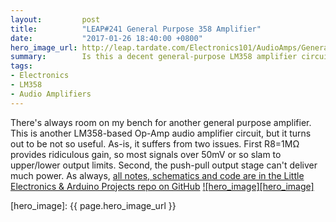 ```yaml
---
layout:         post
title:          "LEAP#241 General Purpose 358 Amplifier"
date:           "2017-01-26 18:40:00 +0800"
hero_image_url: http://leap.tardate.com/Electronics101/AudioAmps/GeneralPurpose358/assets/GeneralPurpose358_build.jpg
summary:        Is this a decent general-purpose LM358 amplifier circuit? Turns out, not so much!
tags:
- Electronics
- LM358
- Audio Amplifiers
---
```


There's always room on my bench for another general purpose amplifier.
This is another LM358-based Op-Amp audio amplifier circuit, but it turns
out to be not so useful. As-is, it suffers from two issues.
First R8=1MΩ provides ridiculous gain, so most signals over 50mV or so slam to upper/lower output limits.
Second, the push-pull output stage can't deliver much power.
As always, [all notes, schematics and code are in the Little Electronics & Arduino Projects repo on GitHub][project]
[![hero_image][hero_image]][project]

[leap]: http://leap.tardate.com
[project]: https://github.com/tardate/LittleArduinoProjects/tree/master/Electronics101/AudioAmps/GeneralPurpose358
[hero_image]: {{ page.hero_image_url }}
